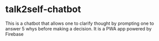 # talk2self-chatbot
This is a chatbot that allows one to clarify thought by prompting one to answer 5 whys before making a decision. It is a PWA app powered by Firebase 
